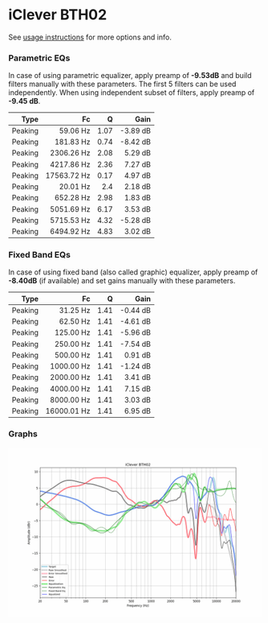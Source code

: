 # iClever BTH02
See [usage instructions](https://github.com/jaakkopasanen/AutoEq#usage) for more options and info.

### Parametric EQs
In case of using parametric equalizer, apply preamp of **-9.53dB** and build filters manually
with these parameters. The first 5 filters can be used independently.
When using independent subset of filters, apply preamp of **-9.45 dB**.

| Type    | Fc          |    Q | Gain     |
|--------:|------------:|-----:|---------:|
| Peaking | 59.06 Hz    | 1.07 | -3.89 dB |
| Peaking | 181.83 Hz   | 0.74 | -8.42 dB |
| Peaking | 2306.26 Hz  | 2.08 | 5.29 dB  |
| Peaking | 4217.86 Hz  | 2.36 | 7.27 dB  |
| Peaking | 17563.72 Hz | 0.17 | 4.97 dB  |
| Peaking | 20.01 Hz    | 2.4  | 2.18 dB  |
| Peaking | 652.28 Hz   | 2.98 | 1.83 dB  |
| Peaking | 5051.69 Hz  | 6.17 | 3.53 dB  |
| Peaking | 5715.53 Hz  | 4.32 | -5.28 dB |
| Peaking | 6494.92 Hz  | 4.83 | 3.02 dB  |

### Fixed Band EQs
In case of using fixed band (also called graphic) equalizer, apply preamp of **-8.40dB**
(if available) and set gains manually with these parameters.

| Type    | Fc          |    Q | Gain     |
|--------:|------------:|-----:|---------:|
| Peaking | 31.25 Hz    | 1.41 | -0.44 dB |
| Peaking | 62.50 Hz    | 1.41 | -4.61 dB |
| Peaking | 125.00 Hz   | 1.41 | -5.96 dB |
| Peaking | 250.00 Hz   | 1.41 | -7.54 dB |
| Peaking | 500.00 Hz   | 1.41 | 0.91 dB  |
| Peaking | 1000.00 Hz  | 1.41 | -1.24 dB |
| Peaking | 2000.00 Hz  | 1.41 | 3.41 dB  |
| Peaking | 4000.00 Hz  | 1.41 | 7.15 dB  |
| Peaking | 8000.00 Hz  | 1.41 | 3.03 dB  |
| Peaking | 16000.01 Hz | 1.41 | 6.95 dB  |

### Graphs
![](./iClever%20BTH02.png)